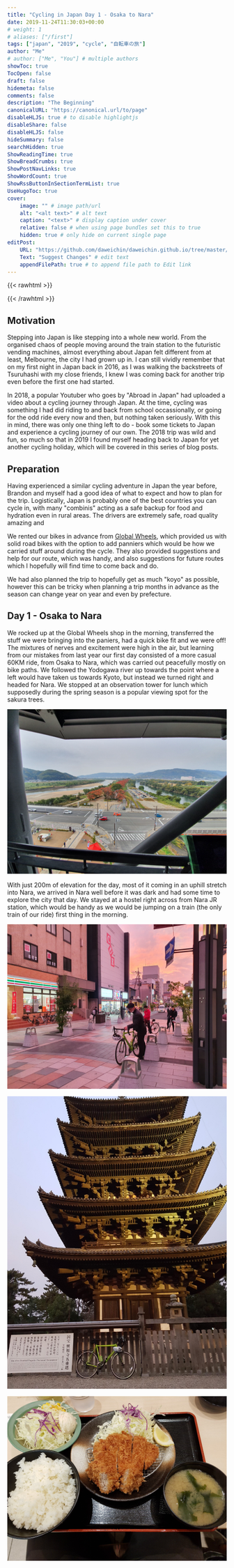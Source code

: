 ```yaml
---
title: "Cycling in Japan Day 1 - Osaka to Nara"
date: 2019-11-24T11:30:03+00:00
# weight: 1
# aliases: ["/first"]
tags: ["japan", "2019", "cycle", "自転車の旅"]
author: "Me"
# author: ["Me", "You"] # multiple authors
showToc: true
TocOpen: false
draft: false
hidemeta: false
comments: false
description: "The Beginning"
canonicalURL: "https://canonical.url/to/page"
disableHLJS: true # to disable highlightjs
disableShare: false
disableHLJS: false
hideSummary: false
searchHidden: true
ShowReadingTime: true
ShowBreadCrumbs: true
ShowPostNavLinks: true
ShowWordCount: true
ShowRssButtonInSectionTermList: true
UseHugoToc: true
cover:
    image: "" # image path/url
    alt: "<alt text>" # alt text
    caption: "<text>" # display caption under cover
    relative: false # when using page bundles set this to true
    hidden: true # only hide on current single page
editPost:
    URL: "https://github.com/daweichin/daweichin.github.io/tree/master/content"
    Text: "Suggest Changes" # edit text
    appendFilePath: true # to append file path to Edit link
---
```


{{< rawhtml >}}
<div class='strava-embed-placeholder' data-embed-type='activity' data-embed-id='2886854364'></div><script src='https://strava-embeds.com/embed.js'></script>
{{< /rawhtml >}}

## Motivation

Stepping into Japan is like stepping into a whole new world. From the organised chaos of people moving around the train station to the futuristic vending machines, almost everything about Japan felt different from at least, Melbourne, the city I had grown up in. I can still vividly remember that on my first night in Japan back in 2016, as I was walking the backstreets of Tsuruhashi with my close friends, I knew I was coming back for another trip even before the first one had started.

In 2018, a popular Youtuber who goes by "Abroad in Japan" had uploaded a video about a cycling journey through Japan. At the time, cycling was something I had did riding to and back from school occassionally, or going for the odd ride every now and then, but nothing taken seriously. With this in mind, there was only one thing left to do - book some tickets to Japan and experience a cycling journey of our own. The 2018 trip was wild and fun, so much so that in 2019 I found myself heading back to Japan for yet another cycling holiday, which will be covered in this series of blog posts.

## Preparation

Having experienced a similar cycling adventure in Japan the year before, Brandon and myself had a good idea of what to expect and how to plan for the trip. Logistically, Japan is probably one of the best countries you can cycle in, with many "combinis" acting as a safe backup for food and hydration even in rural areas. The drivers are extremely safe, road quality amazing and 

We rented our bikes in advance from [Global Wheels](https://roadbikerentaljapan.com/), which provided us with solid road bikes with the option to add panniers which would be how we carried stuff around during the cycle. They also provided suggestions and help for our route, which was handy, and also suggestions for future routes which I hopefully will find time to come back and do.

We had also planned the trip to hopefully get as much "koyo" as possible, however this can be tricky when planning a trip months in advance as the season can change year on year and even by prefecture.

## Day 1 - Osaka to Nara

We rocked up at the Global Wheels shop in the morning, transferred the stuff we were bringing into the paniers, had a quick bike fit and we were off! The mixtures of nerves and excitement were high in the air, but learning from our mistakes from last year our first day consisted of a more casual 60KM ride, from Osaka to Nara, which was carried out peacefully mostly on bike paths. We followed the Yodogawa river up towards the point where a left would have taken us towards Kyoto, but instead we turned right and headed for Nara. We stopped at an observation tower for lunch which supposedly during the spring season is a popular viewing spot for the sakura trees.

[![View from the tower](/japan-2019-img/day1/1.jpg)](https://goo.gl/maps/Ai5qvFrfxGN9fAbh9)

With just 200m of elevation for the day, most of it coming in an uphill stretch into Nara, we arrived in Nara well before it was dark and had some time to explore the city that day. We stayed at a hostel right across from Nara JR station, which would be handy as we would be jumping on a train (the only train of our ride) first thing in the morning.

![View from the tower](/japan-2019-img/day1/2.jpg)

![View from the tower](/japan-2019-img/day1/3.jpg)

[![View from the tower](/japan-2019-img/day1/4.jpg)](https://goo.gl/maps/ujidKwiP763dBX4v9)
